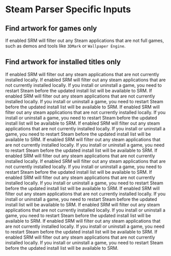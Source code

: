 # Steam Parser Specific Inputs

## Find artwork for games only
If enabled SRM will filter out any Steam applications that are not full games, such as demos and tools like `3DMark` or `Wallpaper Engine`.

## Find artwork for installed titles only
If enabled SRM will filter out any steam applications that are not currently installed locally. If enabled SRM will filter out any steam applications that are not currently installed locally. If you install or uninstall a game, you need to restart Steam before the updated install list will be available to SRM. If enabled SRM will filter out any steam applications that are not currently installed locally. If you install or uninstall a game, you need to restart Steam before the updated install list will be available to SRM. If enabled SRM will filter out any steam applications that are not currently installed locally. If you install or uninstall a game, you need to restart Steam before the updated install list will be available to SRM. If enabled SRM will filter out any steam applications that are not currently installed locally. If you install or uninstall a game, you need to restart Steam before the updated install list will be available to SRM. If enabled SRM will filter out any steam applications that are not currently installed locally. If you install or uninstall a game, you need to restart Steam before the updated install list will be available to SRM. If enabled SRM will filter out any steam applications that are not currently installed locally. If enabled SRM will filter out any steam applications that are not currently installed locally. If you install or uninstall a game, you need to restart Steam before the updated install list will be available to SRM. If enabled SRM will filter out any steam applications that are not currently installed locally. If you install or uninstall a game, you need to restart Steam before the updated install list will be available to SRM. If enabled SRM will filter out any steam applications that are not currently installed locally. If you install or uninstall a game, you need to restart Steam before the updated install list will be available to SRM. If enabled SRM will filter out any steam applications that are not currently installed locally. If you install or uninstall a game, you need to restart Steam before the updated install list will be available to SRM. If enabled SRM will filter out any steam applications that are not currently installed locally. If you install or uninstall a game, you need to restart Steam before the updated install list will be available to SRM. If enabled SRM will filter out any steam applications that are not currently installed locally. If you install or uninstall a game, you need to restart Steam before the updated install list will be available to SRM.
